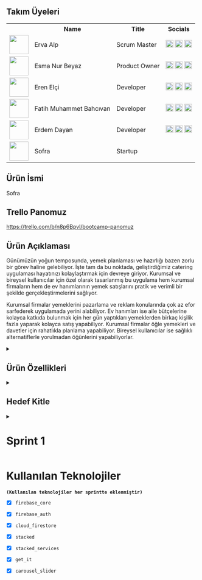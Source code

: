 

## Takım Üyeleri
<table>
  <tr>
    <th></th>
    <th>Name</th>
    <th>Title</th>
    <th>Socials</th>
  </tr>
  <tr>
    <td><img src="https://github.com/Elcieren/bootcamp_app/assets/117864036/3b11b8dc-4840-4f08-ae1d-33b98ddeb734" width="50" height="50" /></td>
    <td>Erva Alp</td>
    <td>Scrum Master</td>
    <td>
      <a href="https://github.com/ervaalp/" target="_blank"><img src="https://github.com/Elcieren/bootcamp_app/assets/117864036/214dfe07-3f0e-402f-8606-88f6619808d1" width="20" height="20"/></a>
      <a href="https://www.linkedin.com/in/ervaalp15/" target="_blank"><img src="https://github.com/Elcieren/bootcamp_app/assets/117864036/25d29010-121f-483d-aadc-4d99884d3105" width="20" height="20" /></a>
      <a href="https://www.instagram.com/ervaalp15/" target="_blank"><img src="https://github.com/Elcieren/bootcamp_app/assets/117864036/43438476-b2d5-4fa1-86b5-3977d7da082c" width="20" height="20" /></a>
    </td>
  </tr>
  <tr>
    <td><img src="https://github.com/Elcieren/bootcamp_app/assets/117864036/091af206-0e6c-4f56-b069-32f34a935ef8" width="50" height="50" /></td>
    <td>Esma Nur Beyaz</td>
    <td>Product Owner</td>
    <td>
      <a href="https://github.com/esmanurbeyaz" target="_blank"><img src="https://github.com/Elcieren/bootcamp_app/assets/117864036/214dfe07-3f0e-402f-8606-88f6619808d1" width="20" height="20"/></a>
      <a href="http://www.linkedin.com/in/esmanurbeyaz" target="_blank"><img src="https://github.com/Elcieren/bootcamp_app/assets/117864036/25d29010-121f-483d-aadc-4d99884d3105" width="20" height="20" /></a>
      <a href="your_instagram_link" target="_blank"><img src="https://github.com/Elcieren/bootcamp_app/assets/117864036/43438476-b2d5-4fa1-86b5-3977d7da082c" width="20" height="20" /></a>
    </td>
  </tr>
  <tr>
    <td><img src="https://github.com/Elcieren/bootcamp_app/assets/117864036/0ac22f5b-71bd-44de-ae44-e5db2a9d380f" width="50" height="50" /></td>
    <td>Eren Elçi</td>
    <td>Developer</td>
    <td>
      <a href="https://github.com/Elcieren" target="_blank"><img src="https://github.com/Elcieren/bootcamp_app/assets/117864036/214dfe07-3f0e-402f-8606-88f6619808d1" width="20" height="20"/></a>
      <a href="https://www.linkedin.com/in/eren-elci/" target="_blank"><img src="https://github.com/Elcieren/bootcamp_app/assets/117864036/25d29010-121f-483d-aadc-4d99884d3105" width="20" height="20" /></a>
      <a href="https://www.instagram.com/erenelci94/" target="_blank"><img src="https://github.com/Elcieren/bootcamp_app/assets/117864036/43438476-b2d5-4fa1-86b5-3977d7da082c" width="20" height="20" /></a>
    </td>
  </tr>
  <tr>
    <td><img src="https://github.com/Elcieren/bootcamp_app/assets/117864036/d179d1fe-38ed-469e-9498-967b659b9b68" width="50" height="50" /></td>
    <td>Fatih Muhammet Bahcıvan</td>
    <td>Developer</td>
    <td>
      <a href="https://github.com/leykohos" target="_blank"><img src="https://github.com/Elcieren/bootcamp_app/assets/117864036/214dfe07-3f0e-402f-8606-88f6619808d1" width="20" height="20"/></a>
      <a href="https://www.linkedin.com/in/fatihbahcivan/" target="_blank"><img src=https://github.com/Elcieren/bootcamp_app/assets/117864036/25d29010-121f-483d-aadc-4d99884d3105" width="20" height="20" /></a>
      <a href="https://www.instagram.com/fatihbahc/" target="_blank"><img src="https://github.com/Elcieren/bootcamp_app/assets/117864036/43438476-b2d5-4fa1-86b5-3977d7da082c" width="20" height="20" /></a>
    </td>
  </tr>
  <tr>
    <td><img src="https://github.com/Elcieren/bootcamp_app/assets/117864036/05175a3f-1f70-4512-b22b-da4dd4cb209a" width="50" height="50" /></td>
    <td>Erdem Dayan</td>
    <td>Developer</td>
    <td>
      <a href="https://github.com/eridiemmm2525" target="_blank"><img src="https://github.com/Elcieren/bootcamp_app/assets/117864036/214dfe07-3f0e-402f-8606-88f6619808d1" width="20" height="20"/></a>
      <a href="https://www.linkedin.com/in/erdem-dayan-107b75201/" target="_blank"><img src="https://github.com/Elcieren/bootcamp_app/assets/117864036/25d29010-121f-483d-aadc-4d99884d3105" width="20" height="20" /></a>
      <a href="your_instagram_link" target="_blank"><img src="https://github.com/Elcieren/bootcamp_app/assets/117864036/43438476-b2d5-4fa1-86b5-3977d7da082c" width="20" height="20" /></a>
    </td>
  </tr>
  <tr>
    <td><img src="https://github.com/Elcieren/bootcamp_app/assets/117864036/9bcc7f90-cb4f-47c4-a51b-3328a6ef6319" width="50" height="50" /></td>
    <td>Sofra</td>
    <td>Startup</td>
    <td>
    </td>
  </tr>
</table>

## Ürün İsmi
Sofra

## Trello Panomuz
https://trello.com/b/n8p6Bpvl/bootcamp-panomuz

## Ürün Açıklaması
Günümüzün yoğun temposunda, yemek planlaması ve hazırlığı bazen zorlu bir görev haline gelebiliyor. İşte tam da bu noktada, geliştirdiğimiz catering uygulaması hayatınızı kolaylaştırmak için devreye giriyor. Kurumsal ve bireysel kullanıcılar için özel olarak tasarlanmış bu uygulama hem kurumsal firmaların hem de ev hanımlarının yemek satışlarını pratik ve verimli bir şekilde gerçekleştirmelerini sağlıyor.

Kurumsal firmalar yemeklerini pazarlama ve reklam konularında çok az efor sarfederek uygulamada yerini alabiliyor. Ev hanımları ise aile bütçelerine kolayca katkıda bulunmak için her gün yaptıkları yemeklerden birkaç kişilik fazla yaparak kolayca satış yapabiliyor. Kurumsal firmalar öğle yemekleri ve davetler için rahatlıkla planlama yapabiliyor. Bireysel kullanıcılar ise sağlıklı alternatiflerle yorulmadan öğünlerini yapabiliyorlar. 

<details>
<summary><h2>Ürün Özellikleri</h2></summary>

Çeşitli Yemek Seçenekleri: Catering firmaları ve ev hanımları, geniş yelpazede yemek seçenekleri sunarak kullanıcıların damak zevkine hitap eden ilanlar açabilir.

Kolay Rezervasyon: Kullanıcılar, firmaların ve ev hanımlarının menülerine göz atarak kolayca rezervasyon yapabilir. İşten dönerken, yemeğinizi hazır bulup alabilirsiniz.

Planlı Sipariş Sistemi: Firmalar, rezervasyon sayılarına göre yemek hazırlığı yapacakları için, rezervasyonlar en az 2 gün öncesinden yapılmalı ve iptaller de yine 2 gün önceden gerçekleştirilmelidir.


Güvenli Ödeme: Rezervasyon sırasında ödeme yapılır, böylece yemeğiniz garanti altına alınmış olur.

Esnek İptal Politikası ve Kuponlar: Rezervasyonunuzu iptal etmek isterseniz sorunsuz bir şekilde edebilirsiniz. İptal edilen rezervasyonlar, bir sonraki siparişinizde kullanabileceğiniz kuponlara dönüştürülür.

Denetimli Yemek Fotoğrafı: Satışı yapılacak olan ürün fotoğrafı admine atılacak. Admin denetimden geçirdiği takdirde sisteme yüklenecek. Böylece farklı fotoğrafların yüklenmesinin önüne geçmiş olacağız.
</details>

<details>
<summary><h2>Hedef Kitle</h2></summary>
Satış yapmak isteyen Catering firmaları ve ekonomiye katkı sağlamak isteyen ev hanımları satıcı kitlemizi oluşturmaktadır. Yemek yapmakla uğraşmak istemeyen, vakti olmayan bireysel kullanıcılar ve çalışanlarına yemek hizmeti veren şirketler müşteri kitlemizi oluşturmaktadır.
</details>

<details>
<summary><h1>Sprint 1</h1></summary>

<details>
<summary><h2>Sprint Notları</h2></summary>
Ekip tanışmış ve uyumlu bir şekilde çalışmaya başlamıştır. Yapılan ilk toplantıda uygulamaya karar verilmiş ve sprint boyunca geliştirilmiştir. Kullanıcı hikayeleri oluşturulmuş, senaryo ve kullanıcılara göre sayfa tasarımları yapılmıştır. Firebase bağlanmış ve kullanıcı işlemleri hazır hale getirilmiştir.
</details> 


<details>
<summary><h2>Sprint içinde tamamlanması tahmin edilen puan</h2></summary>
120 puan
</details> 

<details>
<summary><h2>Puan tamamlama mantığı</h2></summary>
Toplamda proje boyunca tamamlanması gereken 360 puanlık backlog bulunmaktadır. 3 sprint'e bölündüğünde ilk sprint'in 120 puan olmasına karar verildi
</details> 

<details>
<summary><h2>Daily Scrum</h2></summary>
Daily Scrum toplantılarının konumsal sebeplerden ötürü Whatsapp ve Discord üzerinden yapılmasına karar verilmiştir. Daily Scrum toplantısı örneği jpeg olarak Readme'de tarafımızdan paylaşılmaktadır. 
<table style="width: 100%;">
<tr>
      <td colspan="4" style="text-align: center;"><h2>Ekran Görüntüleri</h2></td>
    </tr>
    <tr>
      <td style="width: 5%;"><img src="https://github.com/Elcieren/bootcamp_app/assets/117864036/7e346a81-5ab7-40db-b3f1-58e41b7198db" style="width: 50%; height: auto;"></td>
    </tr>
    <tr>
      <td style="width: 5%;"><img src="https://github.com/Elcieren/bootcamp_app/assets/117864036/732f1bd4-be05-40bd-9757-3beb30d4c166" style="width: 50%; height: auto;"></td>
    </tr>
</table>
</details> 

<details>
  <summary><h3>Sprint Board Güncelleme Ekran Görüntüleri</h3></summary>
   <table style="width: 100%;">
    <tr>
      <td style="width: 5%;"><img src="https://github.com/Elcieren/bootcamp_app/assets/117864036/84d5bef3-4d72-499c-8f6d-1141901f230c" style="width: 50%; height: auto;"></td>
    </tr>
   </table>
 </details> 

<details>
    <summary><h3>Sprint 1 - App Screenshots</h3></summary>
  <table style="width: 100%;">
    <tr>
      <td colspan="4" style="text-align: center;"><h2>Açılış Ekranı</h2></td>
    </tr>
    <tr>
      <td style="width: 5%;"><img src="https://github.com/Elcieren/bootcamp_app/assets/117864036/4f00bf15-ff5e-48e6-8cd4-73ad19af6507" style="width: 50%; height: auto;"></td>
    </tr>
    <tr>
      <td colspan="4" style="text-align: center;"><h2>Kayıt Sayfası </h2></td>
    </tr>
    <tr>
      <td style="width: 5%;"><img src="https://github.com/Elcieren/bootcamp_app/assets/117864036/8098f578-3c32-441c-8cb7-a9f0f1b2bebb" style="width: 50%; height: auto;"></td>
      <td style="width: 5%;"><img src="https://github.com/Elcieren/bootcamp_app/assets/117864036/10c8c772-692c-43f0-8144-d333e7976aa0" style="width: 50%; height: auto;"></td>
    </tr>
    <tr>
      <td colspan="4" style="text-align: center;"><h2>Şifre Sıfırlama Sayfası </h2></td>
    </tr>
    <tr>
      <td style="width: 25%;"><img src="https://github.com/Elcieren/bootcamp_app/assets/117864036/5d57afea-405c-4064-8ea1-88aac6c98423" style="width: 50%; height: auto;"></td>
    </tr>
    <tr>
      <td colspan="4" style="text-align: center;"><h2>Kayıt Sayfası </h2></td>
    </tr>
    <tr>
      <td style="width: 25%;"><img src="https://github.com/Elcieren/bootcamp_app/assets/117864036/e5afa391-4f12-4809-9192-8cfaa7e12442" style="width: 50%; height: auto;"></td>
      <td style="width: 25%;"><img src="https://github.com/Elcieren/bootcamp_app/assets/117864036/add300fd-f771-4ebb-890c-1f1079454649" style="width: 50%; height: auto;"></td>
      <td style="width: 25%;"><img src="https://github.com/Elcieren/bootcamp_app/assets/117864036/4cd0c1cc-c396-48d7-99ce-ab346b2df0a2" style="width: 50%; height: auto;"></td>
    </tr>
    <tr>
      <td colspan="4" style="text-align: center;"><h2>İlan Paylaşım Sayfası</h2></td>
    </tr>
    <tr>
      <td style="width: 25%;"><img src="https://github.com/Elcieren/bootcamp_app/assets/117864036/3c279b60-b871-4886-a2ea-93999c18cd39" style="width: 50%; height: auto;"></td>
      <td style="width: 25%;"><img src="https://github.com/Elcieren/bootcamp_app/assets/117864036/88970748-84dd-43f6-a6f0-3845748ab804" style="width: 50%; height: auto;"></td>
    </tr>
    <tr>
      <td colspan="4" style="text-align: center;"><h2>Profil Sayfası</h2></td>
    </tr>
    <tr>
      <td style="width: 25%;"><img src="https://github.com/Elcieren/bootcamp_app/assets/117864036/7e99f467-ba13-4919-8f72-7a9578631489" style="width: 50%; height: auto;"></td>
    </tr>
    <tr>
      <td colspan="4" style="text-align: center;"><h2>Ana Sayfa </h2></td>
    </tr>
    <tr>
      <td style="width: 25%;"><img src="https://github.com/Elcieren/bootcamp_app/assets/117864036/303fbad6-7064-4863-8dd5-8ae2874e0c2b" style="width: 50%; height: auto;"></td>
    </tr>
  </table>
  </details>   

<details>
<summary><h2>Sprint Review</h2></summary>
<ul>
  <li>Açılış, profil ve işlem sayfalarını oluşturduk</li>
  <li>State management ile uygulama yönetimi yaptık.</li>
  <li>Firebase Authentication, Cloud Firestore bağladık.</li>
  <li>Arayüz tasarımları geliştirilmiş ve uyguladık.</li>
</ul>
</details>

<details>
<summary><h2>Sprint Retrospective</h2></summary>
İşletme tasarım sayfasının yapılmasına, menü eklenmesine, menü sayfa tasarımının yapılmasına ve menülerin sepete eklenme fonksiyonunun oluşturulmasına karar verildi.
</details> 

<details>
<summary><h2>2.sprintte yapılması planlananlar</h2></summary>
<ul>
<li>Menu list eklenmesi</li>
  <li>Menu sayfaları tasarımı yapılması</li>
  <li>Menülerin sepete eklenme fonksiyonunun oluşturulması</li>
  <li>Ekip ilk sprinti koordineli ve uyumlu bir şekilde tamamladığı için aynı şekilde devam etmeye karar verildi</li>
</ul>
</details> 


</details>

# **Kullanılan Teknolojiler**
  **`(Kullanılan teknolojiler her sprintte eklenmiştir)`**
  - [x] `firebase_core`
  - [x] `firebase_auth`
  - [x] `cloud_firestore`
  - [x] `stacked`
  - [x] `stacked_services`
  - [x] `get_it`
  - [x] `carousel_slider`
     
  
